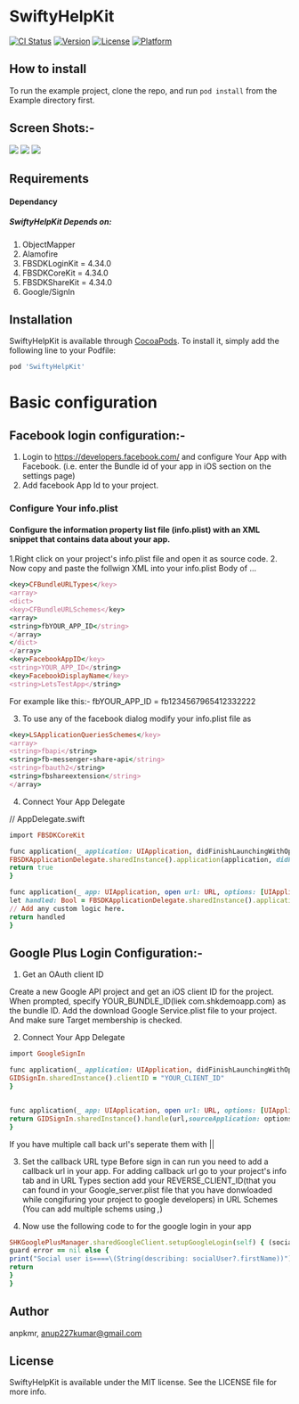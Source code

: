 # SwiftyHelpKit

[![CI Status](https://img.shields.io/travis/anpkmr/SwiftyHelpKit.svg?style=flat)](https://travis-ci.org/anpkmr/SwiftyHelpKit)
[![Version](https://img.shields.io/cocoapods/v/SwiftyHelpKit.svg?style=flat)](https://cocoapods.org/pods/SwiftyHelpKit)
[![License](https://img.shields.io/cocoapods/l/SwiftyHelpKit.svg?style=flat)](https://cocoapods.org/pods/SwiftyHelpKit)
[![Platform](https://img.shields.io/cocoapods/p/SwiftyHelpKit.svg?style=flat)](https://cocoapods.org/pods/SwiftyHelpKit)

## How to install 

To run the example project, clone the repo, and run `pod install` from the Example directory first.
## Screen Shots:-
![](Example/SwiftyHelpKit/Screens/screen1.png)
![](Example/SwiftyHelpKit/Screens/screen2.png)
![](Example/SwiftyHelpKit/Screens/screen3.png)


## Requirements
#### Dependancy
##### SwiftyHelpKit Depends on:	
1. ObjectMapper
2. Alamofire
3. FBSDKLoginKit	= 4.34.0
4. FBSDKCoreKit	= 4.34.0
5. FBSDKShareKit	= 4.34.0
6. Google/SignIn


## Installation

SwiftyHelpKit is available through [CocoaPods](https://cocoapods.org). To install
it, simply add the following line to your Podfile:

```ruby
pod 'SwiftyHelpKit'
```

# Basic configuration

## Facebook login configuration:-
1) Login to https://developers.facebook.com/ and configure Your App with Facebook. (i.e. enter the Bundle id of your app in iOS section on the settings page)
2) Add facebook App Id to your project.

### Configure Your info.plist
#### Configure the information property list file (info.plist) with an XML snippet that contains data about your app.
1.Right click on your project's info.plist file and open it as source code.
2. Now copy and paste the follwign XML into your info.plist Body of <dict> ...</dict>
```ruby
<key>CFBundleURLTypes</key>
<array>
<dict>
<key>CFBundleURLSchemes</key>
<array>
<string>fbYOUR_APP_ID</string>
</array>
</dict>
</array>
<key>FacebookAppID</key>
<string>YOUR_APP_ID</string>
<key>FacebookDisplayName</key>
<string>LetsTestApp</string>
```
For example like this:- fbYOUR_APP_ID = fb1234567965412332222

3. To use any of the facebook dialog modify your info.plist file as
```ruby
<key>LSApplicationQueriesSchemes</key>
<array>
<string>fbapi</string>
<string>fb-messenger-share-api</string>
<string>fbauth2</string>
<string>fbshareextension</string>
</array>
```
4. Connect Your App Delegate

//  AppDelegate.swift
```ruby
import FBSDKCoreKit

func application(_ application: UIApplication, didFinishLaunchingWithOptions launchOptions: [UIApplicationLaunchOptionsKey: Any]?) -> Bool {
FBSDKApplicationDelegate.sharedInstance().application(application, didFinishLaunchingWithOptions: launchOptions)
return true
}

func application(_ app: UIApplication, open url: URL, options: [UIApplicationOpenURLOptionsKey : Any] = [:]) -> Bool {
let handled: Bool = FBSDKApplicationDelegate.sharedInstance().application(app, open: url, options: options)
// Add any custom logic here.
return handled
}
```

## Google Plus Login Configuration:-

1. Get an OAuth client ID

Create a new Google API project and get an iOS client ID for the project. When prompted, specify YOUR_BUNDLE_ID(liek com.shkdemoapp.com) as the bundle ID. Add the download Google Service.plist file to your project. And make sure Target membership is checked.

2. Connect Your App Delegate
```ruby
import GoogleSignIn

func application(_ application: UIApplication, didFinishLaunchingWithOptions launchOptions: [UIApplicationLaunchOptionsKey: Any]?) -> Bool {
GIDSignIn.sharedInstance().clientID = "YOUR_CLIENT_ID"
}


func application(_ app: UIApplication, open url: URL, options: [UIApplicationOpenURLOptionsKey : Any] = [:]) -> Bool {
return GIDSignIn.sharedInstance().handle(url,sourceApplication: options[UIApplicationOpenURLOptionsKey.sourceApplication] as? String,annotation: (options[UIApplicationOpenURLOptionsKey.annotation] != nil))
}
```
If  you have multiple call back url's seperate them with ||

3. Set the callback URL type
Before sign in can run you need to add a callback url in your app. For adding callback url go to your project's info tab and in URL Types section add your REVERSE_CLIENT_ID(that you can found in your Google_server.plist file that you have donwloaded while congifuring your project to google developers) in URL Schemes (You can add multiple schems using *,*)

4. Now use the following code to for the google login in your app
```ruby
SHKGooglePlusManager.sharedGoogleClient.setupGoogleLogin(self) { (socialUser, error) in
guard error == nil else {
print("Social user is====\(String(describing: socialUser?.firstName))")
return
}
}
```

## Author

anpkmr, anup227kumar@gmail.com

## License

SwiftyHelpKit is available under the MIT license. See the LICENSE file for more info.
